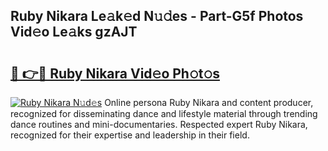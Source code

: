 ## Ruby Nikara Le𝚊k𝚎d N𝚞𝚍es - Part-G5f Photos Vid𝚎o Le𝚊ks gzAJT

# <h2><a href="http://fbft7ym.evod.top/?m=Ruby+Nikara">🔗 👉🔴 Ruby Nikara Vid𝚎o Ph𝚘t𝚘s</a></h2>

[![Ruby Nikara N𝚞d𝚎s](https://i.imgur.com/8V9OHl7.gif)](http://fbft7ym.evod.top/?m=Ruby+Nikara)
Online persona Ruby Nikara and content producer, recognized for disseminating dance and lifestyle material through trending dance routines and mini-documentaries. Respected expert Ruby Nikara, recognized for their expertise and leadership in their field. 
